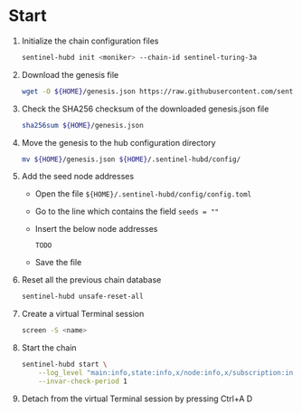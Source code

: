# Start

1. Initialize the chain configuration files

    ``` sh
    sentinel-hubd init <moniker> --chain-id sentinel-turing-3a
    ```

2. Download the genesis file

    ``` sh
    wget -O ${HOME}/genesis.json https://raw.githubusercontent.com/sentinel-official/testnets/master/turing-3/genesis.json
    ```

3. Check the SHA256 checksum of the downloaded genesis.json file

    ``` sh
    sha256sum ${HOME}/genesis.json
    ```

4. Move the genesis to the hub configuration directory

    ``` sh
    mv ${HOME}/genesis.json ${HOME}/.sentinel-hubd/config/
    ```

5. Add the seed node addresses

    * Open the file `${HOME}/.sentinel-hubd/config/config.toml`
    * Go to the line which contains the field `seeds = ""`
    * Insert the below node addresses

        ``` text
        TODO
        ```

    * Save the file

6. Reset all the previous chain database

    ``` sh
    sentinel-hubd unsafe-reset-all
    ```

7. Create a virtual Terminal session

    ``` sh
    screen -S <name>
    ```

8. Start the chain

    ``` sh
    sentinel-hubd start \
        --log_level "main:info,state:info,x/node:info,x/subscription:info,x/session:info,*:error" \
        --invar-check-period 1
    ```

9. Detach from the virtual Terminal session by pressing Ctrl+A D
